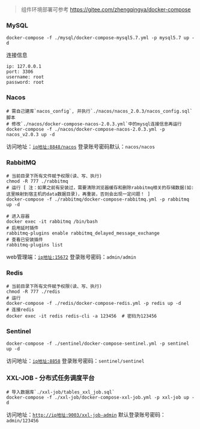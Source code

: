 > 组件环境部署可参考 https://gitee.com/zhengqingya/docker-compose

### MySQL

```shell
docker-compose -f ./mysql/docker-compose-mysql5.7.yml -p mysql5.7 up -d
```

连接信息

```shell
ip: 127.0.0.1
port: 3306
username: root
password: root
```

### Nacos

```shell
# 需自己建库`nacos_config`, 并执行`./nacos/nacos_2.0.3/nacos_config.sql`脚本
# 修改`./nacos/docker-compose-nacos-2.0.3.yml`中的mysql连接信息再运行
docker-compose -f ./nacos/docker-compose-nacos-2.0.3.yml -p nacos_v2.0.3 up -d
```

访问地址：[`ip地址:8848/nacos`](http://127.0.0.1:8848/nacos)
登录账号密码默认：`nacos/nacos`

### RabbitMQ

```shell
# 当前目录下所有文件赋予权限(读、写、执行)
chmod -R 777 ./rabbitmq
# 运行 [ 注：如果之前有安装过，需要清除浏览器缓存和删除rabbitmq相关的存储数据(如:这里映射到宿主机的data数据目录)，再重装，否则会出现一定问题！ ]
docker-compose -f ./rabbitmq/docker-compose-rabbitmq.yml -p rabbitmq up -d

# 进入容器
docker exec -it rabbitmq /bin/bash
# 启用延时插件
rabbitmq-plugins enable rabbitmq_delayed_message_exchange
# 查看已安装插件
rabbitmq-plugins list
```

web管理端：[`ip地址:15672`](http://127.0.0.1:15672)
登录账号密码：`admin/admin`

### Redis

```shell
# 当前目录下所有文件赋予权限(读、写、执行)
chmod -R 777 ./redis
# 运行
docker-compose -f ./redis/docker-compose-redis.yml -p redis up -d
# 连接redis
docker exec -it redis redis-cli -a 123456  # 密码为123456
```

### Sentinel

```shell
docker-compose -f ./sentinel/docker-compose-sentinel.yml -p sentinel up -d
```

访问地址：[`ip地址:8858`](http://127.0.0.1:8858)
登录账号密码：`sentinel/sentinel`

### XXL-JOB - 分布式任务调度平台

```shell
# 导入数据库`./xxl-job/tables_xxl_job.sql`
docker-compose -f ./xxl-job/docker-compose-xxl-job.yml -p xxl-job up -d
```

访问地址：[`http://ip地址:9003/xxl-job-admin`](http://127.0.0.1:9003/xxl-job-admin)
默认登录账号密码：`admin/123456`
